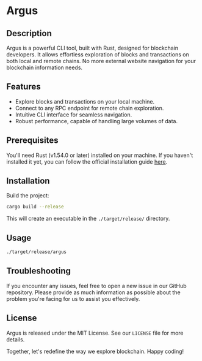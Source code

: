 # Argus

## Description

Argus is a powerful CLI tool, built with Rust, designed for blockchain developers. It allows effortless exploration of blocks and transactions on both local and remote chains. No more external website navigation for your blockchain information needs.

## Features

- Explore blocks and transactions on your local machine.
- Connect to any RPC endpoint for remote chain exploration.
- Intuitive CLI interface for seamless navigation.
- Robust performance, capable of handling large volumes of data.

## Prerequisites

You'll need Rust (v1.54.0 or later) installed on your machine. If you haven't installed it yet, you can follow the official installation guide [here](https://www.rust-lang.org/tools/install).

## Installation

Build the project:

```bash
cargo build --release
```

This will create an executable in the `./target/release/` directory.

## Usage

```bash
./target/release/argus
```

## Troubleshooting

If you encounter any issues, feel free to open a new issue in our GitHub repository. Please provide as much information as possible about the problem you're facing for us to assist you effectively.

## License

Argus is released under the MIT License. See our `LICENSE` file for more details.

Together, let's redefine the way we explore blockchain. Happy coding!
